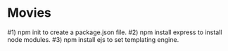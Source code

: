 # Movies
#1) npm init to create a package.json file.
#2) npm install express to install node modules.
#3) npm install ejs to set templating engine.
